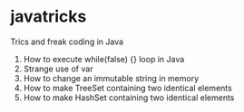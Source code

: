 # javatricks
Trics and freak coding in Java

1. How to execute while(false) {} loop in Java
2. Strange use of var
3. How to change an immutable string in memory
4. How to make TreeSet<Integer> containing two identical elements
5. How to make HashSet<Integer> containing two identical elements


